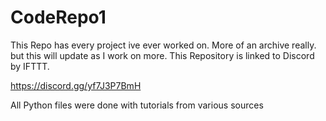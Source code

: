 # CodeRepo1

This Repo has every project ive ever worked on. More of an archive really. but this will update as I work on more. This Repository is linked to Discord by IFTTT.

https://discord.gg/yf7J3P7BmH

All Python files were done with tutorials from various sources
